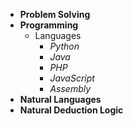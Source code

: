 * **Problem Solving**
* **Programming**
  * Languages
    * *Python*
    * *Java*
    * *PHP*
    * *JavaScript*
    * *Assembly*
* **Natural Languages**
* **Natural Deduction Logic**
 
